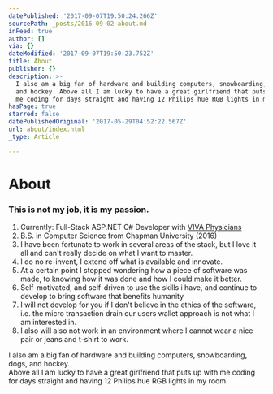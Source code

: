 ```yaml
---
datePublished: '2017-09-07T19:50:24.266Z'
sourcePath: _posts/2016-09-02-about.md
inFeed: true
author: []
via: {}
dateModified: '2017-09-07T19:50:23.752Z'
title: About
publisher: {}
description: >-
  I also am a big fan of hardware and building computers, snowboarding, dogs,
  and hockey. Above all I am lucky to have a great girlfriend that puts up with
  me coding for days straight and having 12 Philips hue RGB lights in my room.
hasPage: true
starred: false
datePublishedOriginal: '2017-05-29T04:52:22.567Z'
url: about/index.html
_type: Article

---
```

# About

### **This is not my job, it is my passion.**

1. Currently: Full-Stack ASP.NET C\# Developer with [VIVA Physicians][0]
2. B.S. in Computer Science from Chapman University (2016)
3. I have been fortunate to work in several areas of the stack, but I love it all and can't really decide on what I want to master.
4. I do no re-invent, I extend off what is available and innovate. 
5. At a certain point I stopped wondering how a piece of software was made, to knowing how it was done and how I could make it better.
6. Self-motivated, and self-driven to use the skills i have, and continue to develop to bring software that benefits humanity
7. I will not develop for you if I don't believe in the ethics of the software, i.e. the micro transaction drain our users wallet approach is not what I am interested in. 
8. I also will also not work in an environment where I cannot wear a nice pair or jeans and t-shirt to work.

I also am a big fan of hardware and building computers, snowboarding, dogs, and hockey.  
Above all I am lucky to have a great girlfriend that puts up with me coding for days straight and having 12 Philips hue RGB lights in my room.

[0]: http://vivaphysicians.org/ "VIVA "